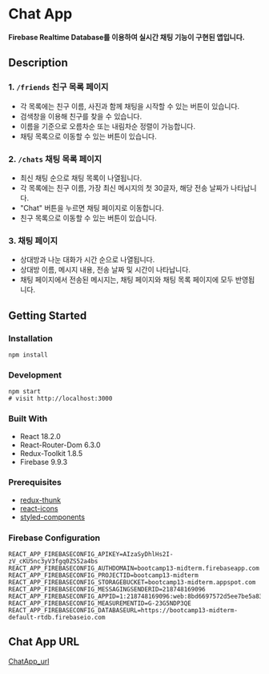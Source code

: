 # Chat App

**Firebase Realtime Database를 이용하여 실시간 채팅 기능이 구현된 앱입니다.**

## Description

### 1. `/friends` 친구 목록 페이지

- 각 목록에는 친구 이름, 사진과 함께 채팅을 시작할 수 있는 버튼이 있습니다.
- 검색창을 이용해 친구를 찾을 수 있습니다.
- 이름을 기준으로 오름차순 또는 내림차순 정렬이 가능합니다.
- 채팅 목록으로 이동할 수 있는 버튼이 있습니다.

### 2. `/chats` 채팅 목록 페이지

- 최신 채팅 순으로 채팅 목록이 나열됩니다.
- 각 목록에는 친구 이름, 가장 최신 메시지의 첫 30글자, 해당 전송 날짜가 나타납니다.
- "Chat" 버튼을 누르면 채팅 페이지로 이동합니다.
- 친구 목록으로 이동할 수 있는 버튼이 있습니다.

### 3. 채팅 페이지

- 상대방과 나눈 대화가 시간 순으로 나열됩니다.
- 상대방 이름, 메시지 내용, 전송 날짜 및 시간이 나타납니다.
- 채팅 페이지에서 전송된 메시지는, 채팅 페이지와 채팅 목록 페이지에 모두 반영됩니다.

## Getting Started

### Installation

```
npm install
```

### Development

```
npm start
# visit http://localhost:3000
```

### Built With

- React 18.2.0
- React-Router-Dom 6.3.0
- Redux-Toolkit 1.8.5
- Firebase 9.9.3

### Prerequisites

- [redux-thunk](https://www.npmjs.com/package/redux-thunk)
- [react-icons](https://react-icons.github.io/react-icons)
- [styled-components](https://styled-components.com/)

### Firebase Configuration

```
REACT_APP_FIREBASECONFIG_APIKEY=AIzaSyDhlHs2I-zV_cKU5nc3yV3fgq0ZS52a4bs
REACT_APP_FIREBASECONFIG_AUTHDOMAIN=bootcamp13-midterm.firebaseapp.com
REACT_APP_FIREBASECONFIG_PROJECTID=bootcamp13-midterm
REACT_APP_FIREBASECONFIG_STORAGEBUCKET=bootcamp13-midterm.appspot.com
REACT_APP_FIREBASECONFIG_MESSAGINGSENDERID=218748169096
REACT_APP_FIREBASECONFIG_APPID=1:218748169096:web:8bd6697572d5ee7be5a83d
REACT_APP_FIREBASECONFIG_MEASUREMENTID=G-23G5NDP3QE
REACT_APP_FIREBASECONFIG_DATABASEURL=https://bootcamp13-midterm-default-rtdb.firebaseio.com
```

## Chat App URL

[ChatApp_url](https://graceful-daffodil-fc6db8.netlify.app/)

